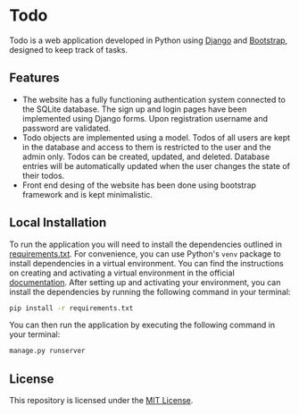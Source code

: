 # Todo

Todo is a web application developed in Python using [Django](https://www.djangoproject.com/) and [Bootstrap](https://getbootstrap.com/docs/), designed to keep track of tasks.

## Features

- The website has a fully functioning authentication system connected to the SQLite database. The sign up and login pages have been implemented using Django forms. Upon registration username and password are validated.
- Todo objects are implemented using a model. Todos of all users are kept in the database and access to them is restricted to the user and the admin only. Todos can be created, updated, and deleted. Database entries will be automatically updated when the user changes the state of their todos.
- Front end desing of the website has been done using bootstrap framework and is kept minimalistic.

## Local Installation

To run the application you will need to install the dependencies outlined in [requirements.txt](requirements.txt). For convenience, you can use Python's `venv` package to install dependencies in a virtual environment. You can find the instructions on creating and activating a virtual environment in the official [documentation](https://docs.python.org/3.10/library/venv.html). After setting up and activating your environment, you can install the dependencies by running the following command in your terminal:

```bash
pip install -r requirements.txt
```

You can then run the application by executing the following command in your terminal:

```bash
manage.py runserver
```


## License

This repository is licensed under the [MIT License](https://github.com/rmanaem/todo-app/blob/master/LICENSE).
